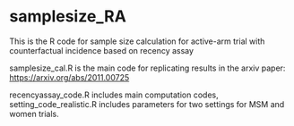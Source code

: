 # samplesize_RA
This is the R code for sample size calculation for active-arm trial with counterfactual incidence based on recency assay

samplesize_cal.R is the main code for replicating results in the arxiv paper: https://arxiv.org/abs/2011.00725

recencyassay_code.R includes main computation codes, setting_code_realistic.R includes parameters for two settings for MSM and women trials.
